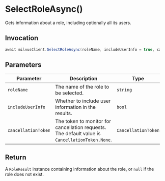 # SelectRoleAsync()

Gets information about a role, including optionally all its users.

## Invocation

```c#
await milvusClient.SelectRoleAsync(roleName, includeUserInfo = true, cancellationToken = default);
```

## Parameters

| Parameter           | Description                                                                                                   | Type                            | Required |
| ------------------- | ------------------------------------------------------------------------------------------------------------- | ------------------------------- | -------- |
| `roleName`          | The name of the role to be selected.                                                                          | `string`                        | True     |
| `includeUserInfo`   | Whether to include user information in the results.                                                           | `bool`                          | False    |
| `cancellationToken` | The token to monitor for cancellation requests. The default value is `CancellationToken.None`.                | `CancellationToken`             | False    |

## Return

A `RoleResult` instance containing information about the role, or `null` if the role does not exist.
